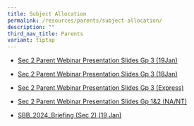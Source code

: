 ```yaml
---
title: Subject Allocation
permalink: /resources/parents/subject-allocation/
description: ""
third_nav_title: Parents
variant: tiptap
---
```

<p></p><ul data-tight="true" class="tight"><li><p><a href="/files/Parents/Sec_2_Parent_Webinar_Presentation_Slides_Gp1_2__19Jan_.pdf" rel="noopener noreferrer nofollow" target="_blank">Sec 2 Parent Webinar Presentation Slides Gp 3 (19Jan)</a></p></li><li><p><a href="/files/Parents/Sec_2_Parent_Webinar_Presentation_Slides_Gp_3__18Jan_.pdf" rel="noopener noreferrer nofollow" target="_blank">Sec 2 Parent Webinar Presentation Slides Gp 3 (18Jan)</a></p></li><li><p><a href="https://drive.google.com/file/d/1PgPujN8JiiqoObkdp6Rykce1FQLhKzuc/view" rel="noopener noreferrer nofollow" target="_blank">Sec 2 Parent Webinar Presentation Slides Gp 3 (Express)</a></p></li><li><p><a href="https://drive.google.com/file/d/1dzpIs6v1TbFtjzs3pKbwW7hbKnxTBZg_/view" rel="noopener noreferrer nofollow" target="_blank">Sec 2 Parent Webinar Presentation Slides Gp 1&amp;2 (NA/NT)</a></p></li><li><p><a href="/files/Parents/SBB_2024_Briefing__Sec_2___19_Jan_.pdf" rel="noopener noreferrer nofollow" target="_blank">SBB_2024_Briefing (Sec 2) (19 Jan)</a></p><p></p></li></ul><p></p>